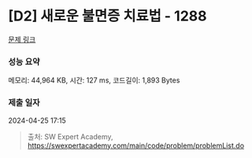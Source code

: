 # [D2] 새로운 불면증 치료법 - 1288 

[문제 링크](https://swexpertacademy.com/main/code/problem/problemDetail.do?contestProbId=AV18_yw6I9MCFAZN) 

### 성능 요약

메모리: 44,964 KB, 시간: 127 ms, 코드길이: 1,893 Bytes

### 제출 일자

2024-04-25 17:15



> 출처: SW Expert Academy, https://swexpertacademy.com/main/code/problem/problemList.do
